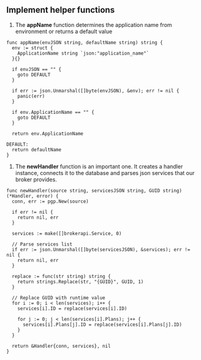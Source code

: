 ## Implement helper functions

1. The **appName** function determines the application name from environment or returns a default value
  ```
  func appName(envJSON string, defaultName string) string {
    env := struct {
      ApplicationName string `json:"application_name"`
    }{}

    if envJSON == "" {
      goto DEFAULT
    }

    if err := json.Unmarshal([]byte(envJSON), &env); err != nil {
      panic(err)
    }

    if env.ApplicationName == "" {
      goto DEFAULT
    }

    return env.ApplicationName

  DEFAULT:
    return defaultName
  }
  ```

1. The **newHandler** function is an important one. It creates a handler instance, connects it to the database and parses json services that our broker provides.
  ```
  func newHandler(source string, servicesJSON string, GUID string) (*Handler, error) {
    conn, err := pgp.New(source)

    if err != nil {
      return nil, err
    }

    services := make([]brokerapi.Service, 0)

    // Parse services list
    if err := json.Unmarshal([]byte(servicesJSON), &services); err != nil {
      return nil, err
    }

    replace := func(str string) string {
      return strings.Replace(str, "{GUID}", GUID, 1)
    }

    // Replace GUID with runtime value
    for i := 0; i < len(services); i++ {
      services[i].ID = replace(services[i].ID)

      for j := 0; j < len(services[i].Plans); j++ {
        services[i].Plans[j].ID = replace(services[i].Plans[j].ID)
      }
    }

    return &Handler{conn, services}, nil
  }
  ```
